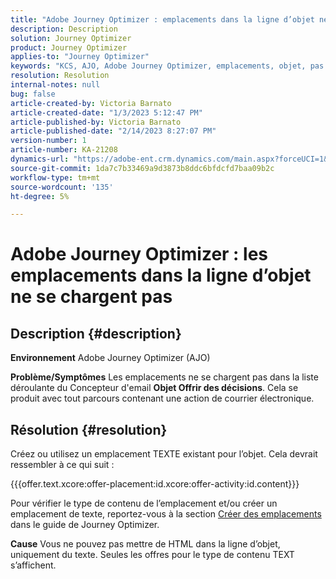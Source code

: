 ```yaml
---
title: "Adobe Journey Optimizer : emplacements dans la ligne d’objet ne se chargent pas"
description: Description
solution: Journey Optimizer
product: Journey Optimizer
applies-to: "Journey Optimizer"
keywords: "KCS, AJO, Adobe Journey Optimizer, emplacements, objet, pas chargement, type de contenu, html, texte"
resolution: Resolution
internal-notes: null
bug: false
article-created-by: Victoria Barnato
article-created-date: "1/3/2023 5:12:47 PM"
article-published-by: Victoria Barnato
article-published-date: "2/14/2023 8:27:07 PM"
version-number: 1
article-number: KA-21208
dynamics-url: "https://adobe-ent.crm.dynamics.com/main.aspx?forceUCI=1&pagetype=entityrecord&etn=knowledgearticle&id=1597f3d5-898b-ed11-81ad-6045bd0067ea"
source-git-commit: 1da7c7b33469a9d3873b8ddc6bfdcfd7baa09b2c
workflow-type: tm+mt
source-wordcount: '135'
ht-degree: 5%

---
```


# Adobe Journey Optimizer : les emplacements dans la ligne d’objet ne se chargent pas

## Description {#description}

<b>Environnement</b>
Adobe Journey Optimizer (AJO)


<b>Problème/Symptômes</b>
Les emplacements ne se chargent pas dans la liste déroulante du Concepteur d&#39;email  <b> Objet </b><b>Offrir des décisions</b>. Cela se produit avec tout parcours contenant une action de courrier électronique.


## Résolution {#resolution}


Créez ou utilisez un emplacement TEXTE existant pour l’objet. Cela devrait ressembler à ce qui suit :

{{{offer.text.xcore:offer-placement:id.xcore:offer-activity:id.content}}}

Pour vérifier le type de contenu de l’emplacement et/ou créer un emplacement de texte, reportez-vous à la section [Créer des emplacements](https://experienceleague.adobe.com/docs/journey-optimizer/using/offer-decisioning/create-components/creating-placements.html) dans le guide de Journey Optimizer.


<b>Cause</b>
Vous ne pouvez pas mettre de HTML dans la ligne d’objet, uniquement du texte. Seules les offres pour le type de contenu TEXT s’affichent.

